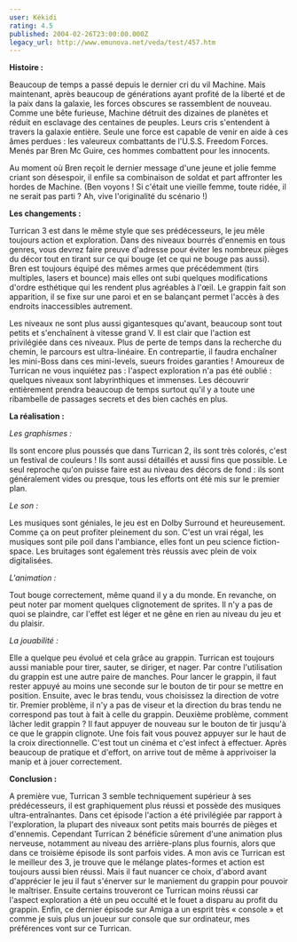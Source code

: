 ```yaml
---
user: Kékidi
rating: 4.5
published: 2004-02-26T23:00:00.000Z
legacy_url: http://www.emunova.net/veda/test/457.htm
---
```

**Histoire :**  

Beaucoup de temps a passé depuis le dernier cri du vil Machine. Mais maintenant, après beaucoup de générations ayant profité de la liberté et de la paix dans la galaxie, les forces obscures se rassemblent de nouveau. Comme une bête furieuse, Machine détruit des dizaines de planètes et réduit en esclavage des centaines de peuples. Leurs cris s'entendent à travers la galaxie entière. Seule une force est capable de venir en aide à ces âmes perdues : les valeureux combattants de l'U.S.S. Freedom Forces. Menés par Bren Mc Guire, ces hommes combattent pour les innocents.  

Au moment où Bren reçoit le dernier message d'une jeune et jolie femme criant son désespoir, il enfile sa combinaison de soldat et part affronter les hordes de Machine. (Ben voyons ! Si c'était une vieille femme, toute ridée, il ne serait pas parti ? Ah, vive l'originalité du scénario !)  

  

**Les changements :**  

Turrican 3 est dans le même style que ses prédécesseurs, le jeu mêle toujours action et exploration. Dans des niveaux bourrés d'ennemis en tous genres, vous devrez faire preuve d'adresse pour éviter les nombreux pièges du décor tout en tirant sur ce qui bouge (et ce qui ne bouge pas aussi). Bren est toujours équipé des mêmes armes que précédemment (tirs multiples, lasers et bounce) mais elles ont subi quelques modifications d'ordre esthétique qui les rendent plus agréables à l'œil. Le grappin fait son apparition, il se fixe sur une paroi et en se balançant permet l'accès à des endroits inaccessibles autrement.  

Les niveaux ne sont plus aussi gigantesques qu'avant, beaucoup sont tout petits et s'enchaînent à vitesse grand V. Il est clair que l'action est privilégiée dans ces niveaux. Plus de perte de temps dans la recherche du chemin, le parcours est ultra-linéaire. En contrepartie, il faudra enchaîner les mini-Boss dans ces mini-levels, sueurs froides garanties ! Amoureux de Turrican ne vous inquiétez pas : l'aspect exploration n'a pas été oublié : quelques niveaux sont labyrinthiques et immenses. Les découvrir entièrement prendra beaucoup de temps surtout qu'il y a toute une ribambelle de passages secrets et des bien cachés en plus.  

  

**La réalisation :**  

_Les graphismes :_  

Ils sont encore plus poussés que dans Turrican 2, ils sont très colorés, c'est un festival de couleurs ! Ils sont aussi détaillés et aussi fins que possible. Le seul reproche qu'on puisse faire est au niveau des décors de fond : ils sont généralement vides ou presque, tous les efforts ont été mis sur le premier plan.  

  

_Le son :_  

Les musiques sont géniales, le jeu est en Dolby Surround et heureusement. Comme ça on peut profiter pleinement du son. C'est un vrai régal, les musiques sont pile poil dans l'ambiance, elles font un peu science fiction-space. Les bruitages sont également très réussis avec plein de voix digitalisées.  

  

_L'animation :_  

Tout bouge correctement, même quand il y a du monde. En revanche, on peut noter par moment quelques clignotement de sprites. Il n'y a pas de quoi se plaindre, car l'effet est léger et ne gêne en rien au niveau du jeu et du plaisir.  

  

_La jouabilité :_  

Elle a quelque peu évolué et cela grâce au grappin. Turrican est toujours aussi maniable pour tirer, sauter, se diriger, et nager. Par contre l'utilisation du grappin est une autre paire de manches. Pour lancer le grappin, il faut rester appuyé au moins une seconde sur le bouton de tir pour se mettre en position. Ensuite, avec le bras tendu, vous choisissez la direction de votre tir. Premier problème, il n'y a pas de viseur et la direction du bras tendu ne correspond pas tout à fait à celle du grappin. Deuxième problème, comment lâcher ledit grappin ? Il faut appuyer de nouveau sur le bouton de tir jusqu'à ce que le grappin clignote. Une fois fait vous pouvez appuyer sur le haut de la croix directionnelle. C'est tout un cinéma et c'est infect à effectuer. Après beaucoup de pratique et d'effort, on arrive tout de même à apprivoiser la manip et à jouer correctement.  

  

**Conclusion :**  

A première vue, Turrican 3 semble techniquement supérieur à ses prédécesseurs, il est graphiquement plus réussi et possède des musiques ultra-entraînantes. Dans cet épisode l'action a été privilégiée par rapport à l'exploration, la plupart des niveaux sont petits mais bourrés de pièges et d'ennemis. Cependant Turrican 2 bénéficie sûrement d'une animation plus nerveuse, notamment au niveau des arrière-plans plus fournis, alors que dans ce troisième épisode ils sont parfois vides. A mon avis ce Turrican est le meilleur des 3, je trouve que le mélange plates-formes et action est toujours aussi bien réussi. Mais il faut nuancer ce choix, d'abord avant d'apprécier le jeu il faut s'énerver sur le maniement du grappin pour pouvoir le maîtriser. Ensuite certains trouveront ce Turrican moins réussi car l'aspect exploration a été un peu occulté et le fouet a disparu au profit du grappin. Enfin, ce dernier épisode sur Amiga a un esprit très « console » et comme je suis plus un joueur sur console que sur ordinateur, mes préférences vont sur ce Turrican.